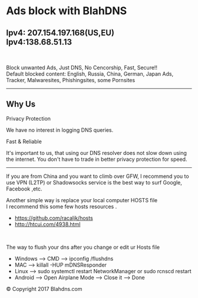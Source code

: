 <h1> Ads block with BlahDNS </h1>
<h2>Ipv4: 207.154.197.168(US,EU)
<br>
Ipv4:138.68.51.13
</h2><br>

Block unwanted Ads, Just DNS, No Cencorship, Fast, Secure!!
<br>
Default blocked content: English, Russia, China, German, Japan Ads, Tracker, Malwaresites, Phishingsites, some Pornsites
<hr>

<h2>Why Us </h2>
<p>Privacy Protection</p><p>
We have no interest in logging DNS queries. </p>
<p>Fast & Reliable </p><p>
It's important to us, that using our DNS resolver does not slow down using the internet. You don't have to trade in better privacy protection for speed.
</p>
<hr>
<p> If you are from China and you want to climb over GFW, I recommend you to use VPN (L2TP) or Shadowsocks service is the best way to surf Google, Facebook ,etc.</p>
<p> Another simple way is replace your local computer HOSTS file <br> I recommend this some few hosts resources .<br>
<ul>
<li><a href="https://github.com/racaljk/hosts">https://github.com/racaljk/hosts</a></li>
<li><a href="http://htcui.com/4938.html">http://htcui.com/4938.html</a></li>
</ul>
<br>
<p> The way to flush your dns after you change or edit ur Hosts file </p>
<ul>
<li> Windows --> CMD --> ipconfig /flushdns </li>
<li> MAC --> killall -HUP mDNSResponder </li>
<li> Linux --> sudo systemctl restart NetworkManager or sudo rcnscd restart </li>
<li> Android --> Open Airplane Mode --> Close it --> Done </li>
</ul>

<p>&copy; Copyright 2017 Blahdns.com </p>

